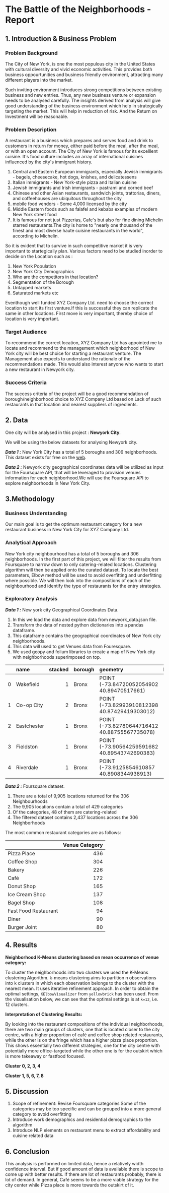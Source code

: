 # The Battle of the Neighborhoods - Report

## 1. Introduction & Business Problem

### Problem Background

The City of New York, is one the most populous city in the United States with cultural diversity and vivid economic activities. This provides both business oppourtunities and business friendly environment, attracting many different players into the market.

Such inviting environment introduces strong competitions between existing business and new entries. Thus, any new business venture or expansion needs to be analysed carefully. The insights derived from analysis will give good understanding of the business environment which help in strategically targeting the market. This will help in reduction of risk. And the Return on Investment will be reasonable.

### Problem Description

A restaurant is a business which prepares and serves food and drink to customers in return for money, either paid before the meal, after the meal, or with an open account. The City of New York is famous for its excelllent cuisine. It's food culture includes an array of international cuisines influenced by the city's immigrant history.

1. Central and Eastern European immigrants, especially Jewish immigrants - bagels, cheesecake, hot dogs, knishes, and delicatessens
2. Italian immigrants - New York-style pizza and Italian cuisine
3. Jewish immigrants and Irish immigrants - pastrami and corned beef
4. Chinese and other Asian restaurants, sandwich joints, trattorias, diners, and coffeehouses are ubiquitous throughout the city
5. mobile food vendors - Some 4,000 licensed by the city
6. Middle Eastern foods such as falafel and kebabs examples of modern New York street food
7. It is famous for not just Pizzerias, Cafe's but also for fine dining Michelin starred restaurants.The city is home to "nearly one thousand of the finest and most diverse haute cuisine restaurants in the world", according to Michelin.

So it is evident that to survive in such competitive market it is very important to startegically plan. Various factors need to be studied inorder to decide on the Location such as :

1. New York Population
2. New York City Demographics
3. Who are the competitors in that location?
4. Segmentation of the Borough
5. Untapped markets
6. Saturated markets etc

Eventhough well funded XYZ Company Ltd. need to choose the correct location to start its first venture.If this is successful they can replicate the same in other locations. First move is very important, thereby choice of location is very important.

### Target Audience

To recommend the correct location, XYZ Company Ltd has appointed me to locate and recommend to the management which neighborhood of New York city will be best choice for starting a restaurant venture. The Management also expects to understand the rationale of the recommendations made. This would also interest anyone who wants to start a new restaurant in Newyork city.

### Success Criteria

The success criteria of the project will be a good recommendation of borough/neighborhood choice to XYZ Company Ltd based on Lack of such restaurants in that location and nearest suppliers of ingredients.

## 2. Data

One city will be analysed in this project : **Newyork City**.

We will be using the below datasets for analysing Newyork city.

***Data 1 :*** New York City has a total of 5 boroughs and 306 neighborhoods. This dataset exists for free on the [web](https://geo.nyu.edu/catalog/nyu_2451_34572).

***Data 2 :*** Newyork city geographical coordinates data will be utilized as input for the Foursquare API, that will be leveraged to provision venues information for each neighborhood.We will use the Foursquare API to explore neighborhoods in New York City.

## 3.Methodology

### Business Understanding

Our main goal is to get the optimum restaurant category for a new restaurant business in New York City for XYZ Company Ltd.

### Analytical Approach

New York city neighbourhood has a total of 5 boroughs and 306 neighborhoods. In the first part of this project, we will filter the results from Foursquare to narrow down to only catering-related locations. Clustering algorithm will then be applied onto the curated dataset. To locate the best parameters, Elbow method will be used to avoid overfitting and underfitting where possible. We will then look into the compositions of each of the neighbourhood and identify the type of restaurants for the entry strategies.

### Exploratory Analysis

***Data 1 :*** New york city Geographical Coordinates Data.

1. In this we load the data and explore data from newyork_data.json file.
2. Transform the data of nested python dictionaries into a pandas dataframe.
3. This dataframe contains the geographical coordinates of New York city neighborhoods.
4. This data will used to get Venues data from Fouresquare.
5. We used geopy and folium libraries to create a map of New York city with neighborhoods superimposed on top.

|    | name        |   stacked | borough   | geometry                                     |   Longitude |   Latitude |
|---:|:------------|----------:|:----------|:---------------------------------------------|------------:|-----------:|
|  0 | Wakefield   |         1 | Bronx     | POINT (-73.84720052054902 40.89470517661)    |    -73.8472 |    40.8947 |
|  1 | Co-op City  |         2 | Bronx     | POINT (-73.82993910812398 40.87429419303012) |    -73.8299 |    40.8743 |
|  2 | Eastchester |         1 | Bronx     | POINT (-73.82780644716412 40.88755567735078) |    -73.8278 |    40.8876 |
|  3 | Fieldston   |         1 | Bronx     | POINT (-73.90564259591682 40.89543742690383) |    -73.9056 |    40.8954 |
|  4 | Riverdale   |         1 | Bronx     | POINT (-73.9125854610857 40.8908344938913)   |    -73.9126 |    40.8908 |

[](https://github.com/louixchan/Coursera_Capstone/blob/master/images/Picture1.png)

***Data 2 :*** Foursquare dataset.

1. There are a total of 9,905 locations returned for the 306 Neighbourhoods
2. The 9,905 locations contain a total of 429 categories
3. Of the categories, 48 of them are catering-related
4. The filtered dataset contains 2,437 locations across the 306 Neighborhoods

The most common restaurant categories are as follows:

|                                 |   Venue Category |
|:--------------------------------|-----------------:|
| Pizza Place                     |              436 |
| Coffee Shop                     |              304 |
| Bakery                          |              226 |
| Café                            |              172 |
| Donut Shop                      |              165 |
| Ice Cream Shop                  |              137 |
| Bagel Shop                      |              108 |
| Fast Food Restaurant            |               94 |
| Diner                           |               90 |
| Burger Joint                    |               80 |

## 4. Results

**Neighborhood K-Means clustering based on mean occurrence of venue category:**

To cluster the neighborhoods into two clusters we used the K-Means clustering Algorithm. k-means clustering aims to partition n observations into k clusters in which each observation belongs to the cluster with the nearest mean. It uses iterative refinement approach. In order to obtain the optimal settings, `KElbowVisualizer` from `yellowbrick` has been used. From the visualisation below, we can see that the optimal settings is at `k=12`, i.e. 12 clusters.

[](https://github.com/louixchan/Coursera_Capstone/blob/master/images/Picture3.png)

**Interpretation of Clustering Results:**

By looking into the restaurant compositions of the individual neighborhoods, there are two main groups of clusters, one that is located closer to the city centre, with a higher proportion of café and coffee shop related restaurants, while the other is on the fringe which has a higher pizza place proportion. This shows essentially two different strategies, one for the city centre with potentially more office-targeted while the other one is for the outskirt which is more takeaway or fastfood focused.

[](https://github.com/louixchan/Coursera_Capstone/blob/master/images/Picture2.png)

**Cluster 0, 2, 3, 4**
[](https://github.com/louixchan/Coursera_Capstone/blob/master/images/Picture4.png)

**Cluster 1, 5, 6, 7, 8**
[](https://github.com/louixchan/Coursera_Capstone/blob/master/images/Picture5.png)

## 5. Discussion

1. Scope of refinement: Revise Foursquare categories
   Some of the categories may be too specific and can be grouped into a more general category to avoid overfitting
2. Introduce work demographics and residential demographics to the algorithm
3. Introduce NLP elements on restaurant menu to extract affordability and cuisine related data

## 6. Conclusion

This analysis is performed on limited data, hence a relatively width confidence interval. But if good amount of data is available there is scope to come up with better results. If there are lot of restaurants probably, there is lot of demand. In general, Café seems to be a more viable strategy for the city center while Pizza place is more towards the outskirt of it.
